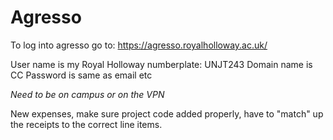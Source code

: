 # Agresso

To log into agresso go to: https://agresso.royalholloway.ac.uk/

User name is my Royal Holloway numberplate: UNJT243
Domain name is CC
Password is same as email etc

*Need to be on campus or on the VPN*

New expenses, make sure project code added properly, have to "match" up the receipts to the correct line items.